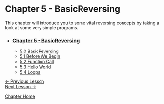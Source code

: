 # Chapter 5 - BasicReversing

This chapter will introduce you to some vital reversing concepts by taking a look at some very simple programs.

* ### [Chapter 5 - BasicReversing](5.0%20BasicReversing.md)
    * [5.0 BasicReversing](5.0%20BasicReversing.md)
    * [5.1 Before We Begin](5.1%20BeforeWeBegin.md)
    * [5.2 Function Call](5.2%20FunctionCall.md)
    * [5.3 Hello World](5.3%20HelloWorld.md)
    * [5.4 Loops](5.4%20Loops.md)

[<- Previous Lesson](../Chapter%204%20-%20Tools/4.3%20ToolGuides.md)  
[Next Lesson ->](5.1%20BeforeWeBegin.md)  

[Chapter Home](5.0%20BasicReversing.md)  
